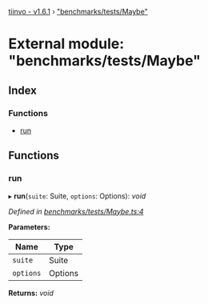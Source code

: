 [tiinvo - v1.6.1](../README.md) › ["benchmarks/tests/Maybe"](_benchmarks_tests_maybe_.md)

# External module: "benchmarks/tests/Maybe"

## Index

### Functions

* [run](_benchmarks_tests_maybe_.md#run)

## Functions

###  run

▸ **run**(`suite`: Suite, `options`: Options): *void*

*Defined in [benchmarks/tests/Maybe.ts:4](https://github.com/OctoD/tiinvo/blob/2f7d94f/src/benchmarks/tests/Maybe.ts#L4)*

**Parameters:**

Name | Type |
------ | ------ |
`suite` | Suite |
`options` | Options |

**Returns:** *void*
